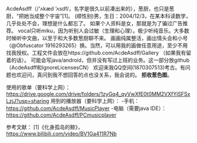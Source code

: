AcdeAsdff（/'ʌkæd 'ʌsdf/，名字是很久以前凑出来的），葱厨，也只是葱厨，“把她当成整个宇宙”[1]。
(顺性别)男，生日：2004/12/3，在某本科读数学，几乎处处不会，理想是什么都忘了。
如果个人资料是女，那就是为了骗过广告推荐。
vocal只听miku，因为听别人会过敏（生理和心理）。极少听纯音乐。大多数时候听中文曲，以至于和大多数葱厨聊不来。
画画纯属整活，画出情头会和小号（@Obfuscator 1916293265）换。当然，可以用我的画做任意用途，至少不用找我授权。工程文件会放在https://github.com/AcdeAsdff/Gallery （如果我有留着的话）。
可能会写java/android，但并没有写过上班的业务。这一部分放github（AcdeAsdff和IgnoreLicensesCN）
欢迎来我QQ空间(1870307513)考古。有问题也欢迎问，真问到我不想回答的点也没关系，我会说的。
**拒收葱色图**。

使用的歌单（要科学上网）：https://drive.google.com/drive/folders/1zyGq4_qyVwXfE0t0MM2VXfYiSFSxLzjJ?usp=sharing
用到的播放器（要科学上网）：
-手机：https://github.com/AcdeAsdff/MusicPlayer
-电脑（需要java IDE）：https://github.com/AcdeAsdff/PCmusicplayer

参考文献：
[1]《化身孤岛的鲸》，https://www.bilibili.com/video/BV1Ga411R7Nb
